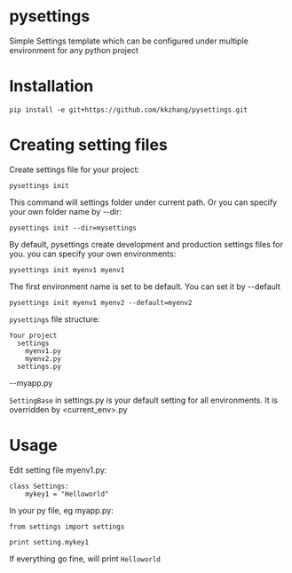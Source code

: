 pysettings
==========

Simple Settings template which can be configured under multiple environment for any python project

Installation
====

    pip install -e git+https://github.com/kkzhang/pysettings.git

Creating setting files
====

Create settings file for your project:

    pysettings init

This command will settings folder under current path. Or you can specify your own folder name by --dir:

    pysettings init --dir=mysettings

By default, pysettings create development and production settings files for you. you can specify your own environments:

    pysettings init myenv1 myenv1

The first environment name is set to be default. You can set it by --default

    pysettings init myenv1 myenv2 --default=myenv2

`pysettings` file structure:

    Your project
      settings
        myenv1.py
        myenv2.py
      settings.py

--myapp.py

`SettingBase` in settings.py is your default setting for all environments. It is overridden by  <current_env>.py

Usage
====

Edit setting file myenv1.py:

    class Settings:
        mykey1 = "Helloworld"

In your py file, eg myapp.py:

    from settings import settings

    print setting.mykey1

If everything go fine, will print `Helloworld`

